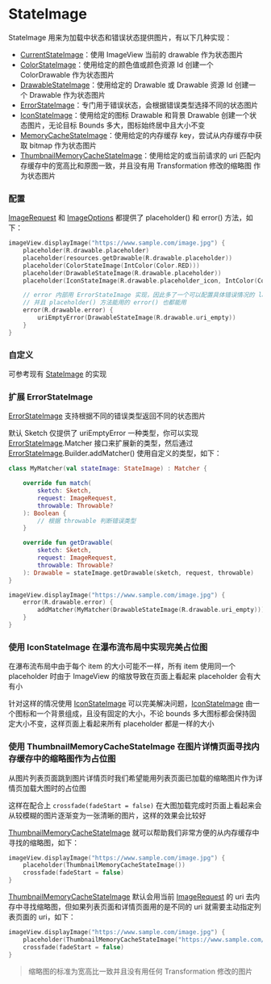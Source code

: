 # StateImage

StateImage 用来为加载中状态和错误状态提供图片，有以下几种实现：

* [CurrentStateImage]：使用 ImageView 当前的 drawable 作为状态图片
* [ColorStateImage]：使用给定的颜色值或颜色资源 Id 创建一个 ColorDrawable 作为状态图片
* [DrawableStateImage]：使用给定的 Drawable 或 Drawable 资源 Id 创建一个 Drawable 作为状态图片
* [ErrorStateImage]：专门用于错误状态，会根据错误类型选择不同的状态图片
* [IconStateImage]：使用给定的图标 Drawable 和背景 Drawable 创建一个状态图片，无论目标 Bounds 多大，图标始终居中且大小不变
* [MemoryCacheStateImage]：使用给定的内存缓存 key，尝试从内存缓存中获取 bitmap 作为状态图片
* [ThumbnailMemoryCacheStateImage]：使用给定的或当前请求的 uri 匹配内存缓存中的宽高比和原图一致，并且没有用 Transformation 修改的缩略图
  作为状态图片

### 配置

[ImageRequest] 和 [ImageOptions] 都提供了 placeholder() 和 error() 方法，如下：

```kotlin
imageView.displayImage("https://www.sample.com/image.jpg") {
    placeholder(R.drawable.placeholder)
    placeholder(resources.getDrawable(R.drawable.placeholder))
    placeholder(ColorStateImage(IntColor(Color.RED)))
    placeholder(DrawableStateImage(R.drawable.placeholder))
    placeholder(IconStateImage(R.drawable.placeholder_icon, IntColor(Color.GRAY)))

    // error 内部用 ErrorStateImage 实现，因此多了一个可以配置具体错误情况的 lambda 函数
    // 并且 placeholder() 方法能用的 error() 也都能用
    error(R.drawable.error) {
        uriEmptyError(DrawableStateImage(R.drawable.uri_empty))
    }
}
```

### 自定义

可参考现有 [StateImage] 的实现

### 扩展 ErrorStateImage

[ErrorStateImage] 支持根据不同的错误类型返回不同的状态图片

默认 Sketch 仅提供了 uriEmptyError 一种类型，你可以实现 [ErrorStateImage].Matcher 接口来扩展新的类型，然后通过
[ErrorStateImage].Builder.addMatcher() 使用自定义的类型，如下：

```kotlin
class MyMatcher(val stateImage: StateImage) : Matcher {

    override fun match(
        sketch: Sketch,
        request: ImageRequest,
        throwable: Throwable?
    ): Boolean {
        // 根据 throwable 判断错误类型
    }

    override fun getDrawable(
        sketch: Sketch,
        request: ImageRequest,
        throwable: Throwable?
    ): Drawable = stateImage.getDrawable(sketch, request, throwable)
}

imageView.displayImage("https://www.sample.com/image.jpg") {
    error(R.drawable.error) {
        addMatcher(MyMatcher(DrawableStateImage(R.drawable.uri_empty)))
    }
}
```

### 使用 IconStateImage 在瀑布流布局中实现完美占位图

在瀑布流布局中由于每个 item 的大小可能不一样，所有 item 使用同一个 placeholder 时由于 ImageView 的缩放导致在页面上看起来 placeholder 会有大有小

针对这样的情况使用 [IconStateImage] 可以完美解决问题，[IconStateImage] 由一个图标和一个背景组成，且没有固定的大小，不论 bounds
多大图标都会保持固定大小不变，这样页面上看起来所有 placeholder 都是一样的大小

### 使用 ThumbnailMemoryCacheStateImage 在图片详情页面寻找内存缓存中的缩略图作为占位图

从图片列表页面跳到图片详情页时我们希望能用列表页面已加载的缩略图片作为详情页加载大图时的占位图

这样在配合上 `crossfade(fadeStart = false)` 在大图加载完成时页面上看起来会从较模糊的图片逐渐变为一张清晰的图片，这样的效果会比较好

[ThumbnailMemoryCacheStateImage] 就可以帮助我们非常方便的从内存缓存中寻找的缩略图，如下：

```kotlin
imageView.displayImage("https://www.sample.com/image.jpg") {
    placeholder(ThumbnailMemoryCacheStateImage())
    crossfade(fadeStart = false)
}
```

[ThumbnailMemoryCacheStateImage] 默认会用当前 [ImageRequest] 的 uri 去内存中寻找缩略图，但如果列表页面和详情页面用的是不同的 uri
就需要主动指定列表页面的 uri，如下：

```kotlin
imageView.displayImage("https://www.sample.com/image.jpg") {
    placeholder(ThumbnailMemoryCacheStateImage("https://www.sample.com/image.jpg?widht=300"))
    crossfade(fadeStart = false)
}
```

> 缩略图的标准为宽高比一致并且没有用任何 Transformation 修改的图片

[StateImage]: ../../sketch/src/main/java/com/github/panpf/sketch/stateimage/StateImage.kt

[ColorStateImage]: ../../sketch/src/main/java/com/github/panpf/sketch/stateimage/ColorStateImage.kt

[DrawableStateImage]: ../../sketch/src/main/java/com/github/panpf/sketch/stateimage/DrawableStateImage.kt

[ErrorStateImage]: ../../sketch/src/main/java/com/github/panpf/sketch/stateimage/ErrorStateImage.kt

[IconStateImage]: ../../sketch/src/main/java/com/github/panpf/sketch/stateimage/IconStateImage.kt

[MemoryCacheStateImage]: ../../sketch/src/main/java/com/github/panpf/sketch/stateimage/MemoryCacheStateImage.kt

[ThumbnailMemoryCacheStateImage]: ../../sketch/src/main/java/com/github/panpf/sketch/stateimage/ThumbnailMemoryCacheStateImage.kt

[ImageRequest]: ../../sketch/src/main/java/com/github/panpf/sketch/request/ImageRequest.kt

[ImageOptions]: ../../sketch/src/main/java/com/github/panpf/sketch/request/ImageOptions.kt

[CurrentStateImage]: ../../sketch/src/main/java/com/github/panpf/sketch/stateimage/CurrentStateImage.kt